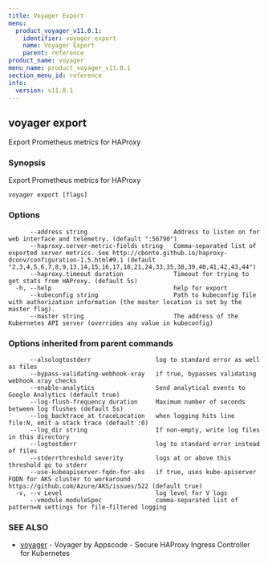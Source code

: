 ```yaml
---
title: Voyager Export
menu:
  product_voyager_v11.0.1:
    identifier: voyager-export
    name: Voyager Export
    parent: reference
product_name: voyager
menu_name: product_voyager_v11.0.1
section_menu_id: reference
info:
  version: v11.0.1
---
```


## voyager export

Export Prometheus metrics for HAProxy

### Synopsis

Export Prometheus metrics for HAProxy

```
voyager export [flags]
```

### Options

```
      --address string                        Address to listen on for web interface and telemetry. (default ":56790")
      --haproxy.server-metric-fields string   Comma-separated list of exported server metrics. See http://cbonte.github.io/haproxy-dconv/configuration-1.5.html#9.1 (default "2,3,4,5,6,7,8,9,13,14,15,16,17,18,21,24,33,35,38,39,40,41,42,43,44")
      --haproxy.timeout duration              Timeout for trying to get stats from HAProxy. (default 5s)
  -h, --help                                  help for export
      --kubeconfig string                     Path to kubeconfig file with authorization information (the master location is set by the master flag).
      --master string                         The address of the Kubernetes API server (overrides any value in kubeconfig)
```

### Options inherited from parent commands

```
      --alsologtostderr                  log to standard error as well as files
      --bypass-validating-webhook-xray   if true, bypasses validating webhook xray checks
      --enable-analytics                 Send analytical events to Google Analytics (default true)
      --log-flush-frequency duration     Maximum number of seconds between log flushes (default 5s)
      --log_backtrace_at traceLocation   when logging hits line file:N, emit a stack trace (default :0)
      --log_dir string                   If non-empty, write log files in this directory
      --logtostderr                      log to standard error instead of files
      --stderrthreshold severity         logs at or above this threshold go to stderr
      --use-kubeapiserver-fqdn-for-aks   if true, uses kube-apiserver FQDN for AKS cluster to workaround https://github.com/Azure/AKS/issues/522 (default true)
  -v, --v Level                          log level for V logs
      --vmodule moduleSpec               comma-separated list of pattern=N settings for file-filtered logging
```

### SEE ALSO

* [voyager](/products/voyager/v11.0.1/reference/voyager)	 - Voyager by Appscode - Secure HAProxy Ingress Controller for Kubernetes

